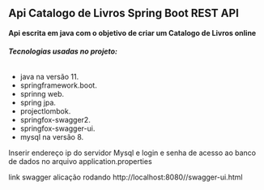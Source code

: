 ##  Api Catalogo de Livros Spring Boot REST API

 **Api escrita em java com o objetivo de criar um Catalogo de Livros online**
 
######  **Tecnologias usadas no projeto:**

- java na versão 11.
- springframework.boot.
- sprinng web.
- spring jpa.
- projectlombok.
- springfox-swagger2.
- springfox-swagger-ui.
- mysql na versão 8.


Inserir endereço  ip do servidor Mysql e login e senha de acesso ao banco de dados no arquivo application.properties 


link swagger alicação rodando http://localhost:8080//swagger-ui.html